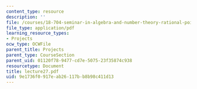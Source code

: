 ```yaml
---
content_type: resource
description: ''
file: /courses/18-704-seminar-in-algebra-and-number-theory-rational-points-on-elliptic-curves-fall-2004/9e1736f0917eab26117bb8b98c411d13_lecture27.pdf
file_type: application/pdf
learning_resource_types:
- Projects
ocw_type: OCWFile
parent_title: Projects
parent_type: CourseSection
parent_uid: 01120f78-9477-cd7e-5075-23f35874c938
resourcetype: Document
title: lecture27.pdf
uid: 9e1736f0-917e-ab26-117b-b8b98c411d13
---
```

